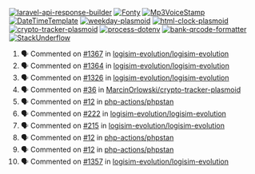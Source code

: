 [![laravel-api-response-builder](https://github-readme-stats.vercel.app/api/pin/?username=MarcinOrlowski&repo=laravel-api-response-builder&theme=default&hide_border=true&title_color=87c9c3&text_color=62696d&icon_color=636a6d&bg_color=30393e)](https://github.com/MarcinOrlowski/laravel-api-response-builder)
[![Fonty](https://github-readme-stats.vercel.app/api/pin/?username=MarcinOrlowski&repo=Fonty&theme=default&hide_border=true&title_color=87c9c3&text_color=62696d&icon_color=636a6d&bg_color=30393e)](https://github.com/MarcinOrlowski/Fonty)
[![Mp3VoiceStamp](https://github-readme-stats.vercel.app/api/pin/?username=MarcinOrlowski&repo=Mp3VoiceStamp&theme=default&hide_border=true&title_color=87c9c3&text_color=62696d&icon_color=636a6d&bg_color=30393e)](https://github.com/MarcinOrlowski/Mp3VoiceStamp)
[![DateTimeTemplate](https://github-readme-stats.vercel.app/api/pin/?username=MarcinOrlowski&repo=DateTimeTemplate&theme=default&hide_border=true&title_color=87c9c3&text_color=62696d&icon_color=636a6d&bg_color=30393e)](https://github.com/MarcinOrlowski/DateTimeTemplate)
[![weekday-plasmoid](https://github-readme-stats.vercel.app/api/pin/?username=MarcinOrlowski&repo=weekday-plasmoid&theme=default&hide_border=true&title_color=87c9c3&text_color=62696d&icon_color=636a6d&bg_color=30393e)](https://github.com/MarcinOrlowski/weekday-plasmoid)
[![html-clock-plasmoid](https://github-readme-stats.vercel.app/api/pin/?username=MarcinOrlowski&repo=html-clock-plasmoid&theme=default&hide_border=true&title_color=87c9c3&text_color=62696d&icon_color=636a6d&bg_color=30393e)](https://github.com/MarcinOrlowski/html-clock-plasmoid)
[![crypto-tracker-plasmoid](https://github-readme-stats.vercel.app/api/pin/?username=MarcinOrlowski&repo=crypto-tracker-plasmoid&theme=default&hide_border=true&title_color=87c9c3&text_color=62696d&icon_color=636a6d&bg_color=30393e)](https://github.com/MarcinOrlowski/crypto-tracker-plasmoid)
[![process-dotenv](https://github-readme-stats.vercel.app/api/pin/?username=MarcinOrlowski&repo=process-dotenv&theme=default&hide_border=true&title_color=87c9c3&text_color=62696d&icon_color=636a6d&bg_color=30393e)](https://github.com/MarcinOrlowski/process-dotenv)
[![bank-qrcode-formatter](https://github-readme-stats.vercel.app/api/pin/?username=MarcinOrlowski&repo=bank-qrcode-formatter&theme=default&hide_border=true&title_color=87c9c3&text_color=62696d&icon_color=636a6d&bg_color=30393e)](https://github.com/MarcinOrlowski/bank-qrcode-formatter)
[![StackUnderflow](https://github-readme-stats.vercel.app/api/pin/?username=MarcinOrlowski&repo=StackUnderflow&theme=default&hide_border=true&title_color=87c9c3&text_color=62696d&icon_color=636a6d&bg_color=30393e)](https://github.com/MarcinOrlowski/StackUnderflow)

<!--START_SECTION:activity-->
1. 🗣 Commented on [#1367](https://github.com/logisim-evolution/logisim-evolution/issues/1367) in [logisim-evolution/logisim-evolution](https://github.com/logisim-evolution/logisim-evolution)
2. 🗣 Commented on [#1364](https://github.com/logisim-evolution/logisim-evolution/issues/1364) in [logisim-evolution/logisim-evolution](https://github.com/logisim-evolution/logisim-evolution)
3. 🗣 Commented on [#1326](https://github.com/logisim-evolution/logisim-evolution/issues/1326) in [logisim-evolution/logisim-evolution](https://github.com/logisim-evolution/logisim-evolution)
4. 🗣 Commented on [#36](https://github.com/MarcinOrlowski/crypto-tracker-plasmoid/issues/36) in [MarcinOrlowski/crypto-tracker-plasmoid](https://github.com/MarcinOrlowski/crypto-tracker-plasmoid)
5. 🗣 Commented on [#12](https://github.com/php-actions/phpstan/issues/12) in [php-actions/phpstan](https://github.com/php-actions/phpstan)
6. 🗣 Commented on [#222](https://github.com/logisim-evolution/logisim-evolution/issues/222) in [logisim-evolution/logisim-evolution](https://github.com/logisim-evolution/logisim-evolution)
7. 🗣 Commented on [#215](https://github.com/logisim-evolution/logisim-evolution/issues/215) in [logisim-evolution/logisim-evolution](https://github.com/logisim-evolution/logisim-evolution)
8. 🗣 Commented on [#12](https://github.com/php-actions/phpstan/issues/12) in [php-actions/phpstan](https://github.com/php-actions/phpstan)
9. 🗣 Commented on [#12](https://github.com/php-actions/phpstan/issues/12) in [php-actions/phpstan](https://github.com/php-actions/phpstan)
10. 🗣 Commented on [#1357](https://github.com/logisim-evolution/logisim-evolution/issues/1357) in [logisim-evolution/logisim-evolution](https://github.com/logisim-evolution/logisim-evolution)
<!--END_SECTION:activity-->
